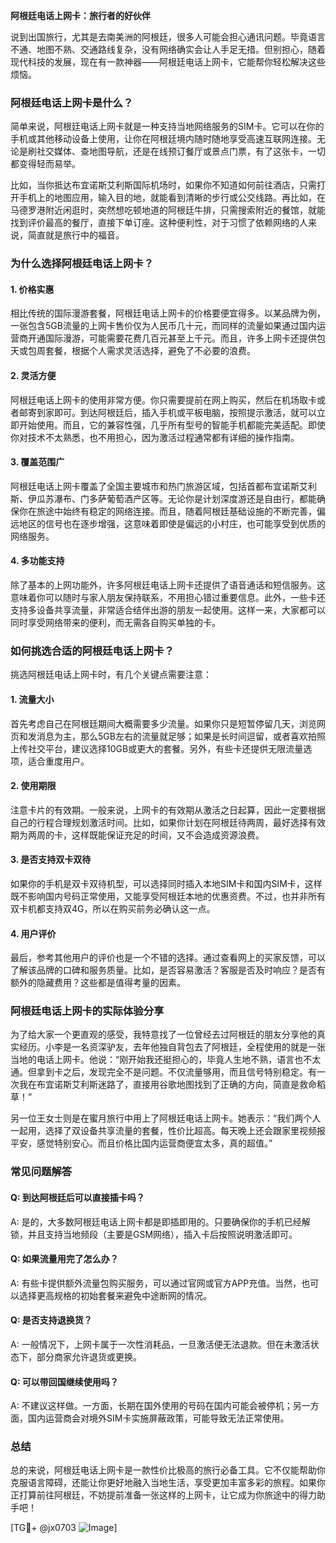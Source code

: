 **阿根廷电话上网卡：旅行者的好伙伴**

说到出国旅行，尤其是去南美洲的阿根廷，很多人可能会担心通讯问题。毕竟语言不通、地图不熟、交通路线复杂，没有网络确实会让人手足无措。但别担心，随着现代科技的发展，现在有一款神器——阿根廷电话上网卡，它能帮你轻松解决这些烦恼。

### **阿根廷电话上网卡是什么？**

简单来说，阿根廷电话上网卡就是一种支持当地网络服务的SIM卡。它可以在你的手机或其他移动设备上使用，让你在阿根廷境内随时随地享受高速互联网连接。无论是刷社交媒体、查地图导航，还是在线预订餐厅或景点门票，有了这张卡，一切都变得轻而易举。

比如，当你抵达布宜诺斯艾利斯国际机场时，如果你不知道如何前往酒店，只需打开手机上的地图应用，输入目的地，就能看到清晰的步行或公交线路。再比如，在马德罗港附近闲逛时，突然想吃顿地道的阿根廷牛排，只需搜索附近的餐馆，就能找到评价最高的餐厅，直接下单订座。这种便利性，对于习惯了依赖网络的人来说，简直就是旅行中的福音。

### **为什么选择阿根廷电话上网卡？**

#### **1. 价格实惠**
相比传统的国际漫游套餐，阿根廷电话上网卡的价格要便宜得多。以某品牌为例，一张包含5GB流量的上网卡售价仅为人民币几十元，而同样的流量如果通过国内运营商开通国际漫游，可能需要花费几百元甚至上千元。而且，许多上网卡还提供包天或包周套餐，根据个人需求灵活选择，避免了不必要的浪费。

#### **2. 灵活方便**
阿根廷电话上网卡的使用非常方便。你只需要提前在网上购买，然后在机场取卡或者邮寄到家即可。到达阿根廷后，插入手机或平板电脑，按照提示激活，就可以立即开始使用。而且，它的兼容性强，几乎所有型号的智能手机都能完美适配。即使你对技术不太熟悉，也不用担心，因为激活过程通常都有详细的操作指南。

#### **3. 覆盖范围广**
阿根廷电话上网卡覆盖了全国主要城市和热门旅游区域，包括首都布宜诺斯艾利斯、伊瓜苏瀑布、门多萨葡萄酒产区等。无论你是计划深度游还是自由行，都能确保你在旅途中始终有稳定的网络连接。而且，随着阿根廷基础设施的不断完善，偏远地区的信号也在逐步增强，这意味着即使是偏远的小村庄，也可能享受到优质的网络服务。

#### **4. 多功能支持**
除了基本的上网功能外，许多阿根廷电话上网卡还提供了语音通话和短信服务。这意味着你可以随时与家人朋友保持联系，不用担心错过重要信息。此外，一些卡还支持多设备共享流量，非常适合结伴出游的朋友一起使用。这样一来，大家都可以同时享受网络带来的便利，而无需各自购买单独的卡。

### **如何挑选合适的阿根廷电话上网卡？**

挑选阿根廷电话上网卡时，有几个关键点需要注意：

#### **1. 流量大小**
首先考虑自己在阿根廷期间大概需要多少流量。如果你只是短暂停留几天，浏览网页和发消息为主，那么5GB左右的流量就足够；如果是长时间逗留，或者喜欢拍照上传社交平台，建议选择10GB或更大的套餐。另外，有些卡还提供无限流量选项，适合重度用户。

#### **2. 使用期限**
注意卡片的有效期。一般来说，上网卡的有效期从激活之日起算，因此一定要根据自己的行程合理规划激活时间。比如，如果你计划在阿根廷待两周，最好选择有效期为两周的卡，这样既能保证充足的时间，又不会造成资源浪费。

#### **3. 是否支持双卡双待**
如果你的手机是双卡双待机型，可以选择同时插入本地SIM卡和国内SIM卡，这样既不影响国内号码正常使用，又能享受阿根廷本地的优惠资费。不过，也并非所有双卡机都支持双4G，所以在购买前务必确认这一点。

#### **4. 用户评价**
最后，参考其他用户的评价也是一个不错的选择。通过查看网上的买家反馈，可以了解该品牌的口碑和服务质量。比如，是否容易激活？客服是否及时响应？是否有额外的隐藏费用？这些都是值得考量的因素。

### **阿根廷电话上网卡的实际体验分享**

为了给大家一个更直观的感受，我特意找了一位曾经去过阿根廷的朋友分享他的真实经历。小李是一名资深驴友，去年他独自背包去了阿根廷，全程使用的就是一张当地的电话上网卡。他说：“刚开始我还挺担心的，毕竟人生地不熟，语言也不太通。但拿到卡之后，发现完全不是问题。不仅流量够用，而且信号特别稳定。有一次我在布宜诺斯艾利斯迷路了，直接用谷歌地图找到了正确的方向，简直是救命稻草！”

另一位王女士则是在蜜月旅行中用上了阿根廷电话上网卡。她表示：“我们两个人一起用，选择了双设备共享流量的套餐，性价比超高。每天晚上还会跟家里视频报平安，感觉特别安心。而且价格比国内运营商便宜太多，真的超值。”

### **常见问题解答**

#### **Q: 到达阿根廷后可以直接插卡吗？**
A: 是的，大多数阿根廷电话上网卡都是即插即用的。只要确保你的手机已经解锁，并且支持当地频段（主要是GSM网络），插入卡后按照说明激活即可。

#### **Q: 如果流量用完了怎么办？**
A: 有些卡提供额外流量包购买服务，可以通过官网或官方APP充值。当然，也可以选择更高规格的初始套餐来避免中途断网的情况。

#### **Q: 是否支持退换货？**
A: 一般情况下，上网卡属于一次性消耗品，一旦激活便无法退款。但在未激活状态下，部分商家允许退货或更换。

#### **Q: 可以带回国继续使用吗？**
A: 不建议这样做。一方面，长期在国外使用的号码在国内可能会被停机；另一方面，国内运营商会对境外SIM卡实施屏蔽政策，可能导致无法正常使用。

### **总结**

总的来说，阿根廷电话上网卡是一款性价比极高的旅行必备工具。它不仅能帮助你克服语言障碍，还能让你更好地融入当地生活，享受更加丰富多彩的旅程。如果你正打算前往阿根廷，不妨提前准备一张这样的上网卡，让它成为你旅途中的得力助手吧！

[TG💪+ @jx0703 ![Image](https://github.com/user-attachments/assets/dbca1d08-cadb-493c-b0ec-ad6f7a83f270)]